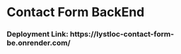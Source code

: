 <h1>Contact Form BackEnd</h1>

<h3>Deployment Link: https://lystloc-contact-form-be.onrender.com/</h3>
